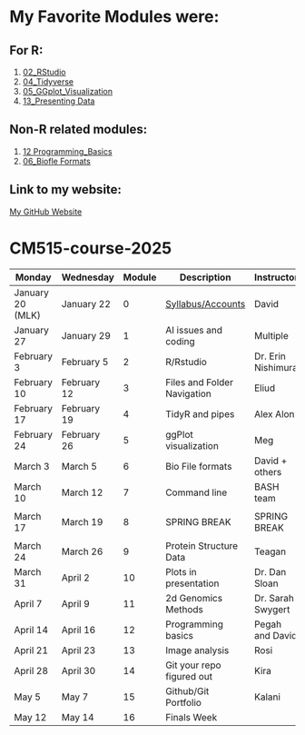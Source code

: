 # My Favorite Modules were:

## For R:

1. [02_RStudio](https://github.com/Colorado-State-University-CMB/CM515-course-2025/tree/main/modules/02_RStudio)
2. [04_Tidyverse](https://github.com/Colorado-State-University-CMB/CM515-course-2025/tree/main/modules/04_Tidyverse)
3. [05_GGplot_Visualization](https://github.com/Colorado-State-University-CMB/CM515-course-2025/tree/main/modules/05_GGplot_Visualization)
4. [13_Presenting Data](https://github.com/Colorado-State-University-CMB/CM515-course-2025/tree/main/modules/10_Presenting_Data)



## Non-R related modules:

1. [12 Programming_Basics](https://github.com/Colorado-State-University-CMB/CM515-course-2025/tree/main/modules/12_Programming_Basics)
2. [06_Biofle Formats](https://github.com/Colorado-State-University-CMB/CM515-course-2025/tree/main/modules/06_BioFile_Formats)

## Link to my website:

[My GitHub Website](https://anaismejias.github.io/)

# CM515-course-2025

| Monday               | Wednesday            | Module | Description                        | Instructor         | Week |
|----------------------|----------------------|--------|------------------------------------|--------------------|------|
| January 20 (MLK)     | January 22           | 0      | [Syllabus/Accounts](modules/00_Setup/Readme.md)        | David              | 1    |
| January 27           | January 29           | 1      | AI issues and coding               | Multiple           | 2    |
| February 3           | February 5           | 2      | R/Rstudio                          | Dr. Erin Nishimura | 3    |
| February 10          | February 12          | 3      | Files and Folder Navigation        | Eliud              | 4    |
| February 17          | February 19          | 4      | TidyR and pipes                    | Alex Alon          | 5    |
| February 24          | February 26          | 5      | ggPlot visualization               | Meg                | 6    |
| March 3              | March 5              | 6      | Bio File formats                   | David + others     | 7    |
| March 10             | March 12             | 7      | Command line                       | BASH team          | 8    |
| |  | | | | |
| March 17             | March 19             | 8      | SPRING BREAK                       | SPRING BREAK       | 9    |
| |  | | | | |
| March 24             | March 26             | 9      | Protein Structure Data             | Teagan             | 10   |
| March 31             | April 2              | 10     | Plots in presentation              | Dr. Dan Sloan      | 11   |
| April 7              | April 9              | 11     | 2d Genomics Methods                | Dr. Sarah Swygert  | 12   |
| April 14             | April 16             | 12     | Programming basics                 | Pegah and David    | 13   |
| April 21             | April 23             | 13     | Image analysis                     | Rosi               | 14   |
| April 28             | April 30             | 14     | Git your repo figured out          | Kira               | 15   |
| May 5                | May 7                | 15     | Github/Git Portfolio               | Kalani             | 16   |
| May 12               | May 14               | 16     | Finals Week                        |                    | 17   |

